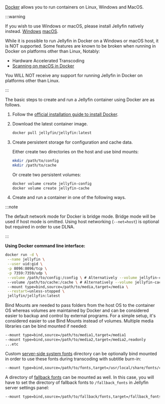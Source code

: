 <!-- markdownlint-disable MD041 -->

[Docker](https://www.docker.com/) allows you to run containers on Linux, Windows and MacOS.

:::warning

If you wish to use Windows or macOS, please install Jellyfin natively instead. [Windows](/docs/general/installation/windows) [macOS](/docs/general/installation/macos).

While it is possible to run Jellyfin in Docker on a Windows or macOS host, it is NOT supported. Some features are known to be broken when running in Docker on platforms other than Linux, Notably:

- Hardware Accelerated Transcoding
- [Scanning on macOS in Docker](https://github.com/jellyfin/jellyfin/issues/13093)

You WILL NOT receive any support for running Jellyfin in Docker on platforms other than Linux.

:::

The basic steps to create and run a Jellyfin container using Docker are as follows.

1. Follow the [official installation guide to install Docker](https://docs.docker.com/engine/install).

2. Download the latest container image.

   ```sh
   docker pull jellyfin/jellyfin:latest
   ```

3. Create persistent storage for configuration and cache data.

   Either create two directories on the host and use bind mounts:

   ```sh
   mkdir /path/to/config
   mkdir /path/to/cache
   ```

   Or create two persistent volumes:

   ```sh
   docker volume create jellyfin-config
   docker volume create jellyfin-cache
   ```

4. Create and run a container in one of the following ways.

:::note

The default network mode for Docker is bridge mode. Bridge mode will be used if host mode is omitted.
Using host networking (`--net=host`) is optional but required in order to use DLNA.

:::

**Using Docker command line interface:**

```sh
docker run -d \
 --name jellyfin \
 --user uid:gid \
 -p 8096:8096/tcp \
 -p 7359:7359/udp \
 --volume /path/to/config:/config \ # Alternatively --volume jellyfin-config:/config
 --volume /path/to/cache:/cache \ # Alternatively --volume jellyfin-cache:/cache
 --mount type=bind,source=/path/to/media,target=/media \
 --restart=unless-stopped \
 jellyfin/jellyfin:latest
```

Bind Mounts are needed to pass folders from the host OS to the container OS whereas volumes are maintained by Docker and can be considered easier to backup and control by external programs.
For a simple setup, it's considered easier to use Bind Mounts instead of volumes.
Multiple media libraries can be bind mounted if needed:

```sh
--mount type=bind,source=/path/to/media1,target=/media1
--mount type=bind,source=/path/to/media2,target=/media2,readonly
...etc
```

Custom [server-side system fonts](/docs/general/administration/configuration/#server-side-system-fonts) directory can be optionally bind mounted in order to use these fonts during transcoding with subtitle burn-in:

```sh
--mount type=bind,source=/path/to/fonts,target=/usr/local/share/fonts/custom,readonly
```

A directory of [fallback fonts](/docs/general/administration/configuration/#fallback-fonts) can be mounted as well. In this case, you will have to set the directory of fallback fonts to `/fallback_fonts` in Jellyfin server settings panel:

```sh
--mount type=bind,source=/path/to/fallback/fonts,target=/fallback_fonts,readonly
```
